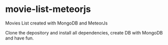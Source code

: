 # movie-list-meteorjs

Movies List created with MongoDB and MeteorJs

Clone the depository and install all dependencies, create DB with MongoDB and have fun.

